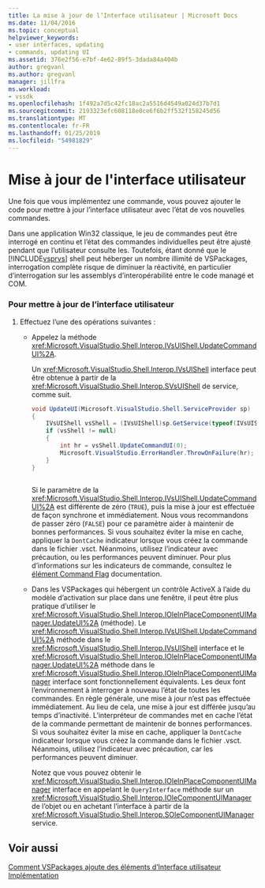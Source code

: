 ```yaml
---
title: La mise à jour de l’Interface utilisateur | Microsoft Docs
ms.date: 11/04/2016
ms.topic: conceptual
helpviewer_keywords:
- user interfaces, updating
- commands, updating UI
ms.assetid: 376e2f56-e7bf-4e62-89f5-3dada84a404b
author: gregvanl
ms.author: gregvanl
manager: jillfra
ms.workload:
- vssdk
ms.openlocfilehash: 1f492a7d5c42fc18ac2a5516d4549a024d37b7d1
ms.sourcegitcommit: 2193323efc608118e0ce6f6b2ff532f158245d56
ms.translationtype: MT
ms.contentlocale: fr-FR
ms.lasthandoff: 01/25/2019
ms.locfileid: "54981829"
---
```

# <a name="updating-the-user-interface"></a>Mise à jour de l'interface utilisateur
Une fois que vous implémentez une commande, vous pouvez ajouter le code pour mettre à jour l’interface utilisateur avec l’état de vos nouvelles commandes.  
  
 Dans une application Win32 classique, le jeu de commandes peut être interrogé en continu et l’état des commandes individuelles peut être ajusté pendant que l’utilisateur consulte les. Toutefois, étant donné que le [!INCLUDE[vsprvs](../code-quality/includes/vsprvs_md.md)] shell peut héberger un nombre illimité de VSPackages, interrogation complète risque de diminuer la réactivité, en particulier d’interrogation sur les assemblys d’interopérabilité entre le code managé et COM.  
  
### <a name="to-update-the-ui"></a>Pour mettre à jour de l’interface utilisateur  
  
1.  Effectuez l’une des opérations suivantes :  
  
    -   Appelez la méthode <xref:Microsoft.VisualStudio.Shell.Interop.IVsUIShell.UpdateCommandUI%2A>.  
  
         Un <xref:Microsoft.VisualStudio.Shell.Interop.IVsUIShell> interface peut être obtenue à partir de la <xref:Microsoft.VisualStudio.Shell.Interop.SVsUIShell> de service, comme suit.  
  
        ```csharp  
        void UpdateUI(Microsoft.VisualStudio.Shell.ServiceProvider sp)  
        {  
            IVsUIShell vsShell = (IVsUIShell)sp.GetService(typeof(IVsUIShell));  
            if (vsShell != null)  
            {  
                int hr = vsShell.UpdateCommandUI(0);  
                Microsoft.VisualStudio.ErrorHandler.ThrowOnFailure(hr);  
            }  
        }  
  
        ```  
  
         Si le paramètre de la <xref:Microsoft.VisualStudio.Shell.Interop.IVsUIShell.UpdateCommandUI%2A> est différente de zéro (`TRUE`), puis la mise à jour est effectuée de façon synchrone et immédiatement. Nous vous recommandons de passer zéro (`FALSE`) pour ce paramètre aider à maintenir de bonnes performances. Si vous souhaitez éviter la mise en cache, appliquer la `DontCache` indicateur lorsque vous créez la commande dans le fichier .vsct. Néanmoins, utilisez l’indicateur avec précaution, ou les performances peuvent diminuer. Pour plus d’informations sur les indicateurs de commande, consultez le [élément Command Flag](../extensibility/command-flag-element.md) documentation.  
  
    -   Dans les VSPackages qui hébergent un contrôle ActiveX à l’aide du modèle d’activation sur place dans une fenêtre, il peut être plus pratique d’utiliser le <xref:Microsoft.VisualStudio.Shell.Interop.IOleInPlaceComponentUIManager.UpdateUI%2A> (méthode). Le <xref:Microsoft.VisualStudio.Shell.Interop.IVsUIShell.UpdateCommandUI%2A> méthode dans le <xref:Microsoft.VisualStudio.Shell.Interop.IVsUIShell> interface et le <xref:Microsoft.VisualStudio.Shell.Interop.IOleInPlaceComponentUIManager.UpdateUI%2A> méthode dans le <xref:Microsoft.VisualStudio.Shell.Interop.IOleInPlaceComponentUIManager> interface sont fonctionnellement équivalents. Les deux font l’environnement à interroger à nouveau l’état de toutes les commandes. En règle générale, une mise à jour n’est pas effectuée immédiatement. Au lieu de cela, une mise à jour est différée jusqu’au temps d’inactivité. L’interpréteur de commandes met en cache l’état de la commande permettant de maintenir de bonnes performances. Si vous souhaitez éviter la mise en cache, appliquer la `DontCache` indicateur lorsque vous créez la commande dans le fichier .vsct. Néanmoins, utilisez l’indicateur avec précaution, car les performances peuvent diminuer.  
  
         Notez que vous pouvez obtenir le <xref:Microsoft.VisualStudio.Shell.Interop.IOleInPlaceComponentUIManager> interface en appelant le `QueryInterface` méthode sur un <xref:Microsoft.VisualStudio.Shell.Interop.IOleComponentUIManager> de l’objet ou en achetant l’interface à partir de la <xref:Microsoft.VisualStudio.Shell.Interop.SOleComponentUIManager> service.  
  
## <a name="see-also"></a>Voir aussi  
 [Comment VSPackages ajoute des éléments d’Interface utilisateur](../extensibility/internals/how-vspackages-add-user-interface-elements.md)   
 [Implémentation](../extensibility/internals/command-implementation.md)